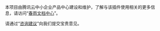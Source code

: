 本项目由腾讯云中小企业产品中心建设和维护，了解与该插件使用相关的更多信息，请访问“[春雨文档中心](https://openapp.qq.com/docs/DCloudUni-app/cos.html)”。

请通过“[咨询建议](https://support.qq.com/products/164613)”向我们提交宝贵意见。
